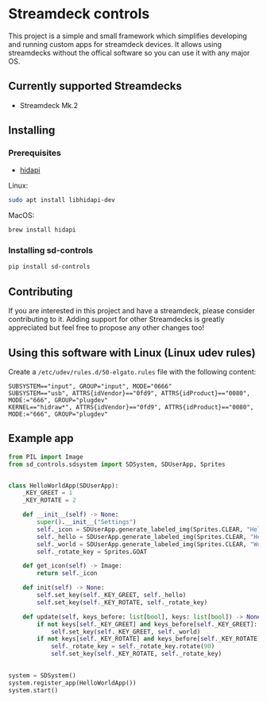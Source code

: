 # Streamdeck controls

This project is a simple and small framework which simplifies developing and running custom apps for streamdeck devices.
It allows using streamdecks without the offical software so you can use it with any major OS.

## Currently supported Streamdecks

- Streamdeck Mk.2

## Installing

### Prerequisites

- [hidapi](https://github.com/libusb/hidapi)

Linux:

```bash
sudo apt install libhidapi-dev
````

MacOS:

```bash
brew install hidapi
```

### Installing sd-controls

```bash
pip install sd-controls
```

## Contributing

If you are interested in this project and have a streamdeck, please consider contributing to it.
Adding support for other Streamdecks is greatly appreciated but feel free to propose any other changes too!

## Using this software with Linux (Linux udev rules)

Create a `/etc/udev/rules.d/50-elgato.rules` file with the following content:

```rules
SUBSYSTEM=="input", GROUP="input", MODE="0666"
SUBSYSTEM=="usb", ATTRS{idVendor}=="0fd9", ATTRS{idProduct}=="0080", MODE:="666", GROUP="plugdev"
KERNEL=="hidraw*", ATTRS{idVendor}=="0fd9", ATTRS{idProduct}=="0080", MODE:="666", GROUP="plugdev"
```

## Example app

```python
from PIL import Image
from sd_controls.sdsystem import SDSystem, SDUserApp, Sprites


class HelloWorldApp(SDUserApp):
    _KEY_GREET = 1
    _KEY_ROTATE = 2

    def __init__(self) -> None:
        super().__init__("Settings")
        self._icon = SDUserApp.generate_labeled_img(Sprites.CLEAR, "Hello World")
        self._hello = SDUserApp.generate_labeled_img(Sprites.CLEAR, "Hello")
        self._world = SDUserApp.generate_labeled_img(Sprites.CLEAR, "World")
        self._rotate_key = Sprites.GOAT

    def get_icon(self) -> Image:
        return self._icon

    def init(self) -> None:
        self.set_key(self._KEY_GREET, self._hello)
        self.set_key(self._KEY_ROTATE, self._rotate_key)

    def update(self, keys_before: list[bool], keys: list[bool]) -> None:
        if not keys[self._KEY_GREET] and keys_before[self._KEY_GREET]:
            self.set_key(self._KEY_GREET, self._world)
        if not keys[self._KEY_ROTATE] and keys_before[self._KEY_ROTATE]:
            self._rotate_key = self._rotate_key.rotate(90)
            self.set_key(self._KEY_ROTATE, self._rotate_key)
            

system = SDSystem()
system.register_app(HelloWorldApp())
system.start()
```

